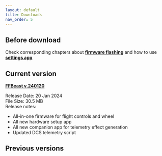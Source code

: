 ```yaml
---
layout: default
title: Downloads
nav_order: 5
---
```

## Before download

 Check corresponding chapters about [**firmware flashing**](software_firmware_flashing.html) and how to use [**settings app**](software_hardware_settings_ui.html)  

## Current version
[**FFBeast v.240120**](/assets/firmware/ffbeast-240120.zip)

Release Date: 20 Jan 2024<br>
File Size: 30.5 MB <br>
Release notes:
- All-in-one firmware for flight controls and wheel
- All new hardware setup app
- All new companion app for telemetry effect generation
- Updated DCS telemetry script

## Previous versions
